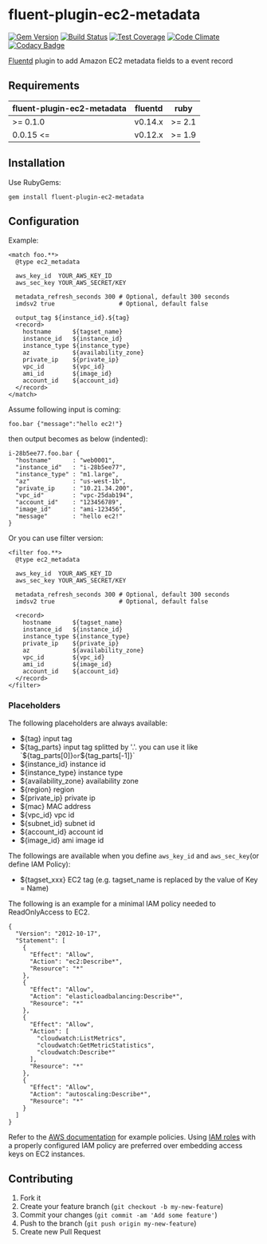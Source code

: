 # fluent-plugin-ec2-metadata

[![Gem Version](https://badge.fury.io/rb/fluent-plugin-ec2-metadata.svg)](http://badge.fury.io/rb/fluent-plugin-ec2-metadata)
[![Build Status](https://travis-ci.org/takus/fluent-plugin-ec2-metadata.svg?branch=master)](https://travis-ci.org/takus/fluent-plugin-ec2-metadata)
[![Test Coverage](https://codeclimate.com/github/takus/fluent-plugin-ec2-metadata/badges/coverage.svg)](https://codeclimate.com/github/takus/fluent-plugin-ec2-metadata/coverage)
[![Code Climate](https://codeclimate.com/github/takus/fluent-plugin-ec2-metadata/badges/gpa.svg)](https://codeclimate.com/github/takus/fluent-plugin-ec2-metadata)
[![Codacy Badge](https://api.codacy.com/project/badge/grade/16f6786edb554f1ea7462353808011d6)](https://www.codacy.com/app/takus/fluent-plugin-ec2-metadata)

[Fluentd](http://fluentd.org) plugin to add Amazon EC2 metadata fields to a event record

## Requirements

| fluent-plugin-ec2-metadata | fluentd    | ruby   |
|--------------------|------------|--------|
|  >= 0.1.0            | v0.14.x | >= 2.1 |
|  0.0.15 <=            | v0.12.x | >= 1.9 |

## Installation
Use RubyGems:

    gem install fluent-plugin-ec2-metadata

## Configuration

Example:

    <match foo.**>
      @type ec2_metadata

      aws_key_id  YOUR_AWS_KEY_ID
      aws_sec_key YOUR_AWS_SECRET/KEY

      metadata_refresh_seconds 300 # Optional, default 300 seconds
      imdsv2 true                  # Optional, default false

      output_tag ${instance_id}.${tag}
      <record>
        hostname      ${tagset_name}
        instance_id   ${instance_id}
        instance_type ${instance_type}
        az            ${availability_zone}
        private_ip    ${private_ip}
        vpc_id        ${vpc_id}
        ami_id        ${image_id}
        account_id    ${account_id}
      </record>
    </match>

Assume following input is coming:

```
foo.bar {"message":"hello ec2!"}
```

then output becomes as below (indented):

```
i-28b5ee77.foo.bar {
  "hostname"      : "web0001",
  "instance_id"   : "i-28b5ee77",
  "instance_type" : "m1.large",
  "az"            : "us-west-1b",
  "private_ip     : "10.21.34.200",
  "vpc_id"        : "vpc-25dab194",
  "account_id"    : "123456789",
  "image_id"      : "ami-123456",
  "message"       : "hello ec2!"
}
```

Or you can use filter version:

    <filter foo.**>
      @type ec2_metadata

      aws_key_id  YOUR_AWS_KEY_ID      
      aws_sec_key YOUR_AWS_SECRET/KEY

      metadata_refresh_seconds 300 # Optional, default 300 seconds
      imdsv2 true                  # Optional, default false

      <record>
        hostname      ${tagset_name}
        instance_id   ${instance_id}
        instance_type ${instance_type}
        private_ip    ${private_ip}
        az            ${availability_zone}
        vpc_id        ${vpc_id}
        ami_id        ${image_id}
        account_id    ${account_id}
      </record>
    </filter>

### Placeholders

The following placeholders are always available:

* ${tag} input tag
* ${tag_parts} input tag splitted by '.'. you can use it like `${tag_parts[0]}` or `${tag_parts[-1]}`
* ${instance_id} instance id
* ${instance_type} instance type
* ${availability_zone} availability zone
* ${region} region
* ${private_ip} private ip
* ${mac} MAC address
* ${vpc_id} vpc id
* ${subnet_id} subnet id
* ${account_id} account id
* ${image_id} ami image id

The followings are available when you define `aws_key_id` and `aws_sec_key`(or define IAM Policy):

* ${tagset_xxx} EC2 tag (e.g. tagset_name is replaced by the value of Key = Name)

The following is an example for a minimal IAM policy needed to ReadOnlyAccess to EC2.

```
{
  "Version": "2012-10-17",
  "Statement": [
    {
      "Effect": "Allow",
      "Action": "ec2:Describe*",
      "Resource": "*"
    },
    {
      "Effect": "Allow",
      "Action": "elasticloadbalancing:Describe*",
      "Resource": "*"
    },
    {
      "Effect": "Allow",
      "Action": [
        "cloudwatch:ListMetrics",
        "cloudwatch:GetMetricStatistics",
        "cloudwatch:Describe*"
      ],
      "Resource": "*"
    },
    {
      "Effect": "Allow",
      "Action": "autoscaling:Describe*",
      "Resource": "*"
    }
  ]
}
```

Refer to the [AWS documentation](http://docs.aws.amazon.com/IAM/latest/UserGuide/ExampleIAMPolicies.html) for example policies.
Using [IAM roles](http://docs.aws.amazon.com/IAM/latest/UserGuide/WorkingWithRoles.html) with a properly configured IAM policy are preferred over embedding access keys on EC2 instances.

## Contributing

1. Fork it
2. Create your feature branch (`git checkout -b my-new-feature`)
3. Commit your changes (`git commit -am 'Add some feature'`)
4. Push to the branch (`git push origin my-new-feature`)
5. Create new Pull Request
